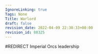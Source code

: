 ```yaml
---
IgnoreLinking: true
Tags: None
Title: Warlord
draft: false
revision_date: 2022-04-09 22:30:33+00:00
revision_id: 88325
---
```


#REDIRECT Imperial Orcs leadership
